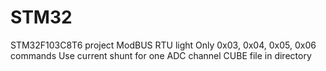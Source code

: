 # STM32
STM32F103C8T6 project ModBUS RTU light
Only 0x03, 0x04, 0x05, 0x06 commands
Use current shunt for one ADC channel
CUBE file in directory
